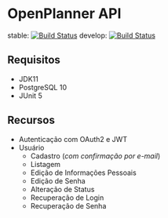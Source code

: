 # OpenPlanner API

stable: [![Build Status](https://travis-ci.org/open-planner/open-planner-api.svg?branch=master)](https://travis-ci.org/open-planner/open-planner-api)
develop: [![Build Status](https://travis-ci.org/open-planner/open-planner-api.svg?branch=develop)](https://travis-ci.org/open-planner/open-planner-api)

## Requisitos

* JDK11
* PostgreSQL 10
* JUnit 5

## Recursos

* Autenticação com OAuth2 e JWT
* Usuário
  * Cadastro (*com confirmação por e-mail*)
  * Listagem
  * Edição de Informações Pessoais
  * Edição de Senha
  * Alteração de Status
  * Recuperação de Login
  * Recuperação de Senha
